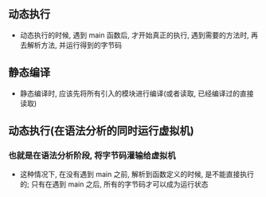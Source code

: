 ## 动态执行
- 动态执行的时候, 遇到 main 函数后, 才开始真正的执行, 遇到需要的方法时, 再去解析方法, 并运行得到的字节码

## 静态编译
- 静态编译时, 应该先将所有引入的模块进行编译(或者读取, 已经编译过的直接读取)

## 动态执行(在语法分析的同时运行虚拟机)
### 也就是在语法分析阶段, 将字节码灌输给虚拟机
- 这种情况下, 在没有遇到 main 之前, 解析到函数定义的时候, 是不能直接执行的; 只有在遇到 main 之后, 所有的字节码才可以成为运行状态
